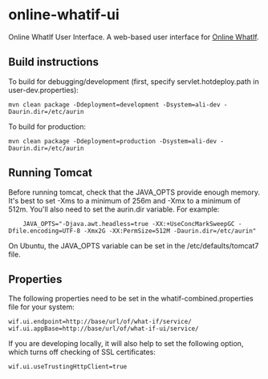 # online-whatif-ui
Online WhatIf User Interface.  A web-based user interface for [Online WhatIf](https://github.com/AURIN/online-whatif).

## Build instructions

To build for debugging/development (first, specify servlet.hotdeploy.path in user-dev.properties):

	mvn clean package -Ddeployment=development -Dsystem=ali-dev -Daurin.dir=/etc/aurin

To build for production:

	mvn clean package -Ddeployment=production -Dsystem=ali-dev -Daurin.dir=/etc/aurin

## Running Tomcat

Before running tomcat, check that the JAVA\_OPTS provide enough memory.  It's best to set -Xms to a minimum of 256m and -Xmx to a minimum of 512m.  You'll also need to set the aurin.dir variable.  For example:

        JAVA_OPTS="-Djava.awt.headless=true -XX:+UseConcMarkSweepGC -Dfile.encoding=UTF-8 -Xmx2G -XX:PermSize=512M -Daurin.dir=/etc/aurin"

On Ubuntu, the JAVA\_OPTS variable can be set in the /etc/defaults/tomcat7 file.

## Properties

The following properties need to be set in the whatif-combined.properties file for your system:

	wif.ui.endpoint=http://base/url/of/what-if/service/
	wif.ui.appBase=http://base/url/of/what-if-ui/service/

If you are developing locally, it will also help to set the following option,
which turns off checking of SSL certificates:

	wif.ui.useTrustingHttpClient=true
